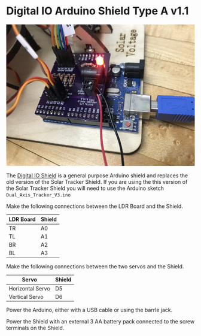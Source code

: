 # Digital IO Arduino Shield Type A v1.1

![](digital-io-shield.jpg)

The [Digital IO Shield](hardware/Digital-IO-Arduino-Shield-Type-A-v1.1) is a general purpose Arduino shield and replaces the old version of the Solar Tracker Shield. If you are using the this version of the Solar Tracker Shield you will need to use the Arduino sketch `Dual_Axis_Tracker_V3.ino`

Make the following connections between the LDR Board and the Shield.

|LDR Board|Shield|
|---|---|
|TR|A0|
|TL|A1|
|BR|A2|
|BL|A3|

Make the following connections between the two servos and the Shield.

|Servo|Shield|
|---|---|
|Horizontal Servo|D5|
|Vertical Servo|D6|

Power the Arduino, either with a USB cable or using the barrle jack.

Power the Shield with an external 3 AA battery pack connected to the screw terminals on the Shield.




